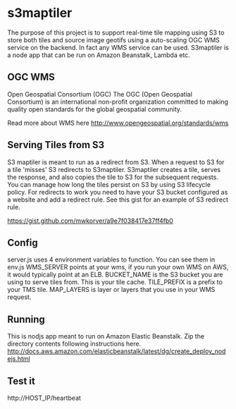 s3maptiler
===================

The purpose of this project is to support real-time tile mapping using S3 to store both tiles and source image geotifs using a auto-scaling OGC WMS service on the backend. In fact any WMS service can be used.
S3maptiler is a node app that can be run on Amazon Beanstalk, Lambda etc.

## OGC WMS

Open Geospatial Consortium (OGC)
The OGC (Open Geospatial Consortium) is an international non-profit organization committed to making quality open standards for the global geospatial community. 

Read more about WMS here
http://www.opengeospatial.org/standards/wms

## Serving Tiles from S3

S3 maptiler is meant to run as a redirect from S3. When a request to S3 for a tile 'misses' S3 redirects to S3maptiler. S3maptiler creates a tile, serves the response, and also copies the tile to S3 for the subsequent requests. You can manage how long the tiles persist on S3 by using S3 lifecycle policy.
For redirects to work you need to have your S3 bucket configured as a website and add a redirect rule.
See this gist for an example of S3 redirect rule.

https://gist.github.com/mwkorver/a9e7f038417e37ff4fb0

## Config 

server.js uses 4 environment variables to function. You can see them in env.js
WMS_SERVER points at your wms, if you run your own WMS on AWS, it would typically point at an ELB.
BUCKET_NAME is the S3 bucket you are using to serve tiles from. This is your tile cache.
TILE_PREFIX is a prefix to your TMS tile.
MAP_LAYERS is layer or layers that you use in your WMS request.

## Running

This is nodjs app meant to run on Amazon Elastic Beanstalk.
Zip the directory contents following instructions here.
http://docs.aws.amazon.com/elasticbeanstalk/latest/dg/create_deploy_nodejs.html

## Test it

http://HOST_IP/heartbeat
